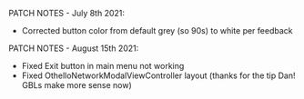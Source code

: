 PATCH NOTES - July 8th 2021:
- Corrected button color from default grey (so 90s) to white per feedback

PATCH NOTES - August 15th 2021:
- Fixed Exit button in main menu not working
- Fixed OthelloNetworkModalViewController layout (thanks for the tip Dan! GBLs make more sense now)